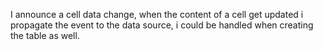 I announce a cell data change, when the content of a cell get updated i propagate the event to the data source, i could be handled when creating the table as well.